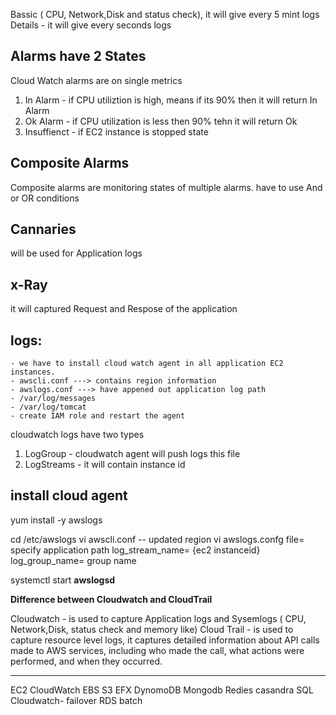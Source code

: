 Bassic ( CPU, Network,Disk and status check), it will give every 5 mint logs
Details - it will give every seconds logs

## Alarms have 2 States
Cloud Watch alarms are on single metrics
1. In Alarm - if CPU utiliztion is high, means if its 90% then it will return In Alarm
2. Ok Alarm - if CPU utilization is less then 90% tehn it will return Ok
3. Insuffienct - if EC2 instance is stopped state

## Composite Alarms
   Composite alarms are monitoring states of multiple alarms. have to use And or OR conditions
 
## Cannaries 
   will be used for Application logs 
   
## x-Ray
   it will captured Request and Respose of the application
   
## logs:

	- we have to install cloud watch agent in all application EC2 instances.
	- awscli.conf ---> contains region information
	- awslogs.conf ---> have appened out application log path
	- /var/log/messages
	- /var/log/tomcat
	- create IAM role and restart the agent 
cloudwatch logs have two types
1. LogGroup  - cloudwatch agent will push logs this file  
2. LogStreams - it will contain instance id

## install cloud agent

yum install -y awslogs

cd /etc/awslogs
vi awscli.conf   -- updated region
vi awslogs.confg 
    file= specify application path
	log_stream_name= {ec2 instanceid}
	log_group_name=  group name

systemctl start **awslogsd**

**Difference  between Cloudwatch and CloudTrail**

Cloudwatch - is used to capture Application logs and Sysemlogs ( CPU, Network,Disk, status check and memory like)
Cloud Trail -  is used to capture resource level logs, it captures detailed information about API calls made to AWS services, including who made the call, what actions were performed, and when they occurred.






----------
EC2
CloudWatch
EBS
S3
EFX
DynomoDB
Mongodb
Redies
casandra
SQL
Cloudwatch- failover
RDS
batch
